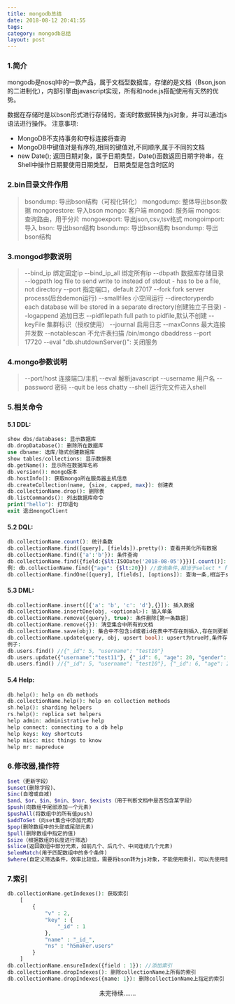 ```yaml
---
title: mongodb总结
date: 2018-08-12 20:41:55
tags:
category: mongodb总结
layout: post
---
```


### 1.简介
mongodb是nosql中的一款产品，属于文档型数据库，存储的是文档（Bson,json的二进制化），内部引擎由javascript实现，所有和node.js搭配使用有天然的优势。

数据在存储时是以bson形式进行存储的，查询时数据转换为js对象，并可以通过js语法进行操作。
注意事项:
- MongoDB不支持事务和夺标连接将查询
- MongoDB中键值对是有序的,相同的键值对,不同顺序,属于不同的文档
- new Date(); 返回日期对象，属于日期类型，Date()函数返回日期字符串，在Shell中操作日期要使用日期类型， 日期类型是包含时区的

### 2.bin目录文件作用
> bsondump: 导出bson结构（可视化转化）
> mongodump: 整体导出bson数据
> mongorestore: 导入bson
> mongo: 客户端
> mongod: 服务端
> mongos: 查询路由，用于分片
> mongoexport: 导出json,csv,tsv格式
> mongoimport: 导入
> bson: 导出bson结构
> bsondump: 导出bson结构
> bsondump: 导出bson结构

### 3.mongod参数说明

> --bind_ip 绑定固定ip
> --bind_ip_all 绑定所有ip
> --dbpath 数据库存储目录
> --logpath log file to send write to instead of stdout - has to be a file, not directory
> --port 指定端口，default 27017
> --fork fork server process(后台demon运行)
> --smallfiles 小空间运行
> --directoryperdb each database will be stored in a separate directory(创建独立子目录)
> --logappend 追加日志
> --pidfilepath full path to pidfile,默认不创建
> --keyFile 集群标识（授权使用）
> --journal 启用日志
> --maxConns 最大连接并发数
> --notablescan 不允许表扫描
> /bin/mongo dbaddress --port 17720 --eval "db.shutdownServer()": 关闭服务

### 4.mongo参数说明
> --port/host 连接端口/主机
> --eval 解析javascript
> --username 用户名
> --password 密码
> --quit be less chatty
> --shell 运行完文件进入shell
> 

### 5.相关命令
#### 5.1 DDL:
```php
show dbs/databases: 显示数据库
db.dropDatabase(): 删除所在数据库
use dbname: 选库/隐式创建数据库
show tables/collections: 显示数据表
db.getName(): 显示所在数据库名称
db.version(): mongo版本
db.hostInfo(): 获取mongo所在服务器主机信息
db.createCollection(name, {size, capped, max}): 创建表
db.collectionName.drop(): 删除表
db.listCommands(): 列出数据库命令
print("hello"): 打印语句
exit 退出mongoClient

```

#### 5.2 DQL:
```php
db.collectionName.count(): 统计条数
db.collectionName.find([query], [fields]).pretty(): 查看并美化所有数据
db.collectionName.find({'a':'b'}): 条件查询
db.collectionName.find({field:{$lt:ISODate('2018-08-05')}})[.count()]: 小于2018-08-05的数据[数量]
例: db.collectionName.find({"age": {$lt:20}}) //查询条件,相当于select * from collectionName where age < 20
db.collectionName.findOne([query], [fields], [options]): 查询一条,相当于select * from users limit 1

```

#### 5.3 DML:
```php
db.collectionName.insert([{'a': 'b', 'c': 'd'},{}]): 插入数据
db.collectionName.insertOne(obj, <optional>): 插入单条
db.collectionName.remove({query}, true): 条件删除[第一条数据]
db.collectionName.remove({}): 清空集合中所有的文档
db.collectionName.save(obj): 集合中不包含id或者id在表中不存在则插入,存在则更新(整体替换)
db.collectionName.update(query, obj, upsert bool): upsert为true时,条件存在则更新,不存在则插入obj[此处不包括query插入]
例子: 
db.users.find() //{"_id": 5, "username": "test10"}
db.users.update({"username":"test11"}, {"_id": 6, "age": 20, "gender": 1}, true)
db.users.find() //{"_id": 5, "username": "test10"}, {"_id": 6, "age": 20, "gender": 1}
```

#### 5.4 Help:
```php
db.help(): help on db methods
db.collectionName.help(): help on collection methods
sh.help(): sharding helpers
rs.help(): replica set helpers
help admin: administrative help
help connect: connecting to a db help
help keys: key shortcuts
help misc: misc things to know
help mr: mapreduce
```

### 6.修改器,操作符
```php
$set（更新字段）
$unset(删除字段)、
$inc(自增或自减)
$and、$or、$in、$nin、$nor、$exists（用于判断文档中是否包含某字段）
$push(向数组中尾部添加一个元素)
$pushAll(将数组中的所有值push)
$addToSet（向set集合中添加元素）
$pop(删除数组中的头部或尾部元素) 
$pull(删除数组中指定的值)
$size（根据数组的长度进行筛选）
$slice(返回数组中部分元素，如前几个、后几个、中间连续几个元素)
$elemMatch(用于匹配数组中的多个条件)
$where(自定义筛选条件，效率比较低，需要将bson转为js对象，不能使用索引，可以先使用普通查询过滤掉部分不满足条件
```

### 7.索引
```php
db.collectionName.getIndexes(): 获取索引
    [
        {
            "v" : 2,
            "key" : {
                "_id" : 1
            },
            "name" : "_id_",
            "ns" : "h5maker.users"
        }
    ]
db.collectionName.ensureIndex({field : 1}): //添加索引
db.collectionName.dropIndexes(): 删除collectionName上所有的索引
db.collectionName.dropIndexes({name: 1}): 删除collectionName上指定的索引

```
<center>未完待续.......</center>
























